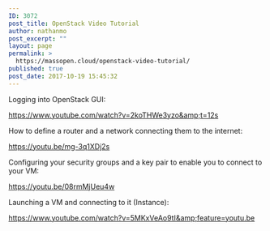```yaml
---
ID: 3072
post_title: OpenStack Video Tutorial
author: nathanmo
post_excerpt: ""
layout: page
permalink: >
  https://massopen.cloud/openstack-video-tutorial/
published: true
post_date: 2017-10-19 15:45:32
---
```

Logging into OpenStack GUI:

https://www.youtube.com/watch?v=2koTHWe3yzo&amp;t=12s

How to define a router and a network connecting them to the internet:

https://youtu.be/mg-3q1XDj2s

Configuring your security groups and a key pair to enable you to connect to your VM:

https://youtu.be/08rmMjUeu4w

Launching a VM and connecting to it (Instance):

https://www.youtube.com/watch?v=5MKxVeAo9tI&amp;feature=youtu.be